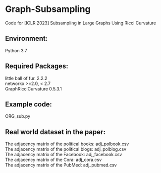 # Graph-Subsampling
Code for [ICLR 2023] Subsampling in Large Graphs Using Ricci Curvature


## Environment:
Python 3.7

## Required Packages:

little ball of fur. 2.2.2 <br />
networkx >=2.0, < 2.7 <br />
GraphRicciCurvature 0.5.3.1


## Example code:
ORG_sub.py

## Real world dataset in the paper:
The adjacency matrix of the political books: adj_polbook.csv <br />
The adjacency matrix of the political blogs: adj_polblog.csv <br />
The adjacency matrix of the Facebook: adj_facebook.csv <br />
The adjacency matrix of the Cora: adj_cora.csv <br />
The adjacency matrix of the PubMed: adj_pubmed.csv
